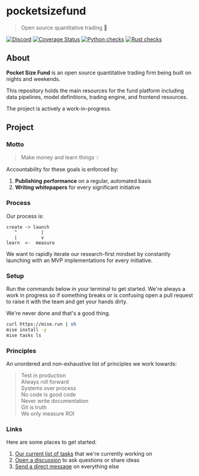 # pocketsizefund 

> Open source quantitative trading 🍊  

[![Discord](https://img.shields.io/discord/1038839012602941528.svg?color=7289da&&logo=discord)]([https://discord.gg/uPEBbYYDB6](https://discord.gg/ZsNXCFm7ad)) [![Coverage Status](https://coveralls.io/repos/github/pocketsizefund/pocketsizefund/badge.svg)](https://coveralls.io/github/pocketsizefund/pocketsizefund) [![Python checks](https://github.com/pocketsizefund/pocketsizefund/actions/workflows/python.yml/badge.svg)](https://github.com/pocketsizefund/pocketsizefund/actions/workflows/python.yml) [![Rust checks](https://github.com/pocketsizefund/pocketsizefund/actions/workflows/rust.yml/badge.svg)](https://github.com/pocketsizefund/pocketsizefund/actions/workflows/rust.yml)  

## About

**Pocket Size Fund** is an open source quantitative trading firm being built on nights and weekends.  

This repository holds the main resources for the fund platform including data pipelines, model definitions, trading engine, and frontend resources.  

The project is actively a work-in-progress.  

## Project

### Motto

> Make money and learn things 💡

Accountability for these goals is enforced by:

1. **Publishing performance** on a regular, automated basis
2. **Writing whitepapers** for every significant initiative

### Process

Our process is:

```
create -> launch
   ^         |
   |         v
learn  <-  measure
```

We want to rapidly iterate our research-first mindset by constantly launching with an MVP implementations for every initiative.

### Setup

Run the commands below in your terminal to get started. We're always a work in progress so if something breaks or is confusing open a pull request to raise it with the team and get your hands dirty.

We're never done and that's a good thing.

```sh
curl https://mise.run | sh
mise install -y
mise tasks ls
```

### Principles

An unordered and non-exhaustive list of principles we work towards:

> Test in production  
> Always roll forward  
> Systems over process  
> No code is good code  
> Never write documentation  
> Git is truth  
> We only measure ROI  

### Links

Here are some places to get started:

1. [Our current list of tasks](https://github.com/orgs/pocketsizefund/projects/11) that we're currently working on
2. [Open a discussion](https://discord.com/channels/1230911601704435752/1230911601704435755) to ask questions or share ideas
3. [Send a direct message](https://twitter.com/forstmeier) on everything else
